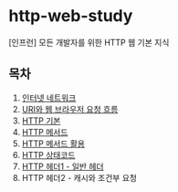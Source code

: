 # http-web-study
[인프런] 모든 개발자를 위한 HTTP 웹 기본 지식


## 목차
1. [인터넷 네트워크](01-인터넷네트워크.md)
2. [URI와 웹 브라우저 요청 흐름](02-URI와_웹브라우저_요청흐름.md)
3. [HTTP 기본](03-HTTP기본.md)
4. [HTTP 메서드](04-HTTP메서드.md)
5. [HTTP 메서드 활용](05-HTTP메서드활용.md)
6. [HTTP 상태코드](06-HTTP상태코드.md)
7. [HTTP 헤더1 - 일반 헤더](07-HTTP헤더1_일반헤더.md)
8. HTTP 헤더2 - 캐시와 조건부 요청